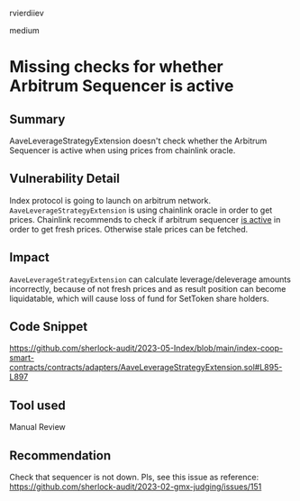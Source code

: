 rvierdiiev

medium

# Missing checks for whether Arbitrum Sequencer is active

## Summary
AaveLeverageStrategyExtension doesn't check whether the Arbitrum Sequencer is active when using prices from chainlink oracle.
## Vulnerability Detail
Index protocol is going to launch on arbitrum network.
`AaveLeverageStrategyExtension` is using chainlink oracle in order to get prices. Chainlink recommends to check if arbitrum sequencer [is active](https://docs.chain.link/data-feeds/l2-sequencer-feeds#arbitrum) in order to get fresh prices. Otherwise stale prices can be fetched.
## Impact
`AaveLeverageStrategyExtension` can calculate leverage/deleverage amounts incorrectly, because of not fresh prices and as result position can become liquidatable, which will cause loss of fund for SetToken share holders.
## Code Snippet
https://github.com/sherlock-audit/2023-05-Index/blob/main/index-coop-smart-contracts/contracts/adapters/AaveLeverageStrategyExtension.sol#L895-L897
## Tool used

Manual Review

## Recommendation
Check that sequencer is not down.
Pls, see this issue as reference: https://github.com/sherlock-audit/2023-02-gmx-judging/issues/151